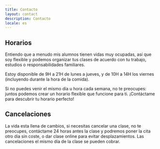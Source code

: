 ```yaml
---
title: Contacto
layout: contact
description: Contacto
locale: es
---
```




## Horarios 

Entiendo que a menudo mis alumnos tienen vidas muy ocupadas, así que soy flexible y podemos organizar tus clases de acuerdo con tu trabajo, estudios o responsabilidades familiares.

Estoy disponible de 9H a 21H de lunes a jueves, y de 10H a 14H los viernes (incluyendo durante la hora de la comida).

Si no puedes venir el mismo día u hora cada semana, no te preocupes: juntos podemos crear un horario flexible que funcione para ti.  ¡Contáctame para descubrir tu horario perfecto!

## Cancelaciones
 
La vida esta llena de cambios, si necesitas cancelar una clase, no te preocupes, contáctame 24 horas antes la clase y podremos poner la cita otro día sin coste, o dar clase online para evitar desplazamientos. Las cancelaciones el mismo día de la clase se pueden cobrar.  
